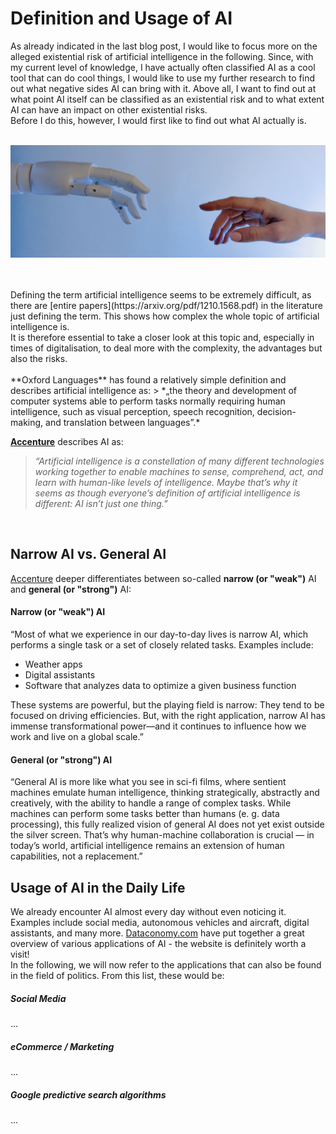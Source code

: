 # Definition and Usage of AI
As already indicated in the last blog post, I would like to focus more on the alleged existential risk of artificial intelligence in the following. Since, with my current level of knowledge, I have actually often classified AI as a cool tool that can do cool things, I would like to use my further research to find out what negative sides AI can bring with it. Above all, I want to find out at what point AI itself can be classified as an existential risk and to what extent AI can have an impact on other existential risks. <br>
Before I do this, however, I would first like to find out what AI actually is. <br><br>
<p align="center">
  <img src="assets/img/hands.jpg">
</p> <br><br>
Defining the term artificial intelligence seems to be extremely difficult, as there are [entire papers](https://arxiv.org/pdf/1210.1568.pdf) in the literature just defining the term. This shows how complex the whole topic of artificial intelligence is. <br>
It is therefore essential to take a closer look at this topic and, especially in times of digitalisation, to deal more with the complexity, the advantages but also the risks.
<br><br>
**Oxford Languages** has found a relatively simple definition and describes artificial intelligence as: 
> *„the theory and development of computer systems able to perform tasks normally requiring human intelligence, such as visual perception, speech recognition, decision-making, and translation between languages”.*

[**Accenture**](https://www.accenture.com/us-en/insights/artificial-intelligence-summary-index) describes AI as:
> *“Artificial intelligence is a constellation of many different technologies working together to enable machines to sense, comprehend, act, and learn with human-like levels of intelligence. Maybe that’s why it seems as though everyone’s definition of artificial intelligence is different: AI isn’t just one thing.”*
<br>

## Narrow AI vs. General AI
[Accenture](https://www.accenture.com/us-en/insights/artificial-intelligence-summary-index) deeper differentiates between so-called **narrow (or "weak")** AI and **general (or "strong")** AI:
#### Narrow (or "weak") AI
“Most of what we experience in our day-to-day lives is narrow AI, which performs a single task or a set of closely related tasks. Examples include:
- Weather apps
- Digital assistants
- Software that analyzes data to optimize a given business function 

These systems are powerful, but the playing field is narrow: They tend to be focused on driving efficiencies. But, with the right application, narrow AI has immense transformational power—and it continues to influence how we work and live on a global scale.”<br>

#### General (or "strong") AI
“General AI is more like what you see in sci-fi films, where sentient machines emulate human intelligence, thinking strategically, abstractly and creatively, with the ability to handle a range of complex tasks. While machines can perform some tasks better than humans (e. g. data processing), this fully realized vision of general AI does not yet exist outside the silver screen. That’s why human-machine collaboration is crucial — in today’s world, artificial intelligence remains an extension of human capabilities, not a replacement.”

## Usage of AI in the Daily Life
We already encounter AI almost every day without even noticing it. Examples include social media, autonomous vehicles and aircraft, digital assistants, and many more. [Dataconomy.com](https://dataconomy.com/2022/05/artificial-intelligence-in-everyday-life/) have put together a great overview of various applications of AI - the website is definitely worth a visit!<br>
In the following, we will now refer to the applications that can also be found in the field of politics. From this list, these would be: 
##### Social Media
...
##### eCommerce / Marketing
...
##### Google predictive search algorithms
...
<br><br> 
<br>


